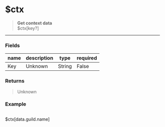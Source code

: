# **$ctx**
> **Get context data** <br/>
> $ctx[key?]
- - -

### Fields
| name | description | type | required |
|------|-------------|------|----------|
| Key | Unknown | String | False |

### Returns
> Unknown

### Example
> ```php
$ctx[data.guild.name]
```